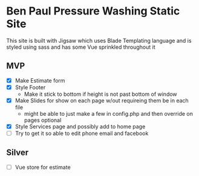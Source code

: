 # Ben Paul Pressure Washing Static Site

This site is built with Jigsaw which uses Blade Templating language and is styled using sass and has some Vue sprinkled throughout it

## MVP
  - [x] Make Estimate form
  - [x] Style Footer
      - Make it stick to bottom if height is not past bottom of window
  - [x] Make Slides for show on each page w/out requireing them be in each file
    * might be able to just make a few in config.php and then override on pages optional
  - [x] Style Services page and possibly add to home page
  - [ ] Try to get it so able to edit phone email and facebook

## Silver
  - [ ] Vue store for estimate
